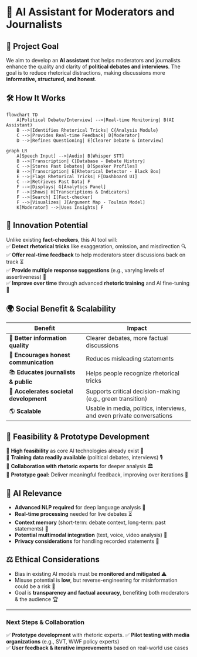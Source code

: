# 📌 **AI Assistant for Moderators and Journalists**

## 🎯 **Project Goal**
We aim to develop an **AI assistant** that helps moderators and journalists enhance the quality and clarity of **political debates and interviews**. The goal is to reduce rhetorical distractions, making discussions more **informative, structured, and honest**. 

## 🛠 **How It Works**

```mermaid
flowchart TD
    A[Political Debate/Interview] -->|Real-time Monitoring| B(AI Assistant)
    B -->|Identifies Rhetorical Tricks| C{Analysis Module}
    C -->|Provides Real-time Feedback| D[Moderator]
    D -->|Refines Questioning| E[Clearer Debate & Interview]
```

```mermaid
graph LR
    A[Speech Input] -->|Audio| B[Whisper STT]
    B -->|Transcription| C[Database - Debate History]
    C -->|Stores Past Debates| D[Speaker Profiles]
    B -->|Transcription| E[Rhetorical Detector - Black Box]
    E -->|Flags Rhetorical Tricks| F[Dashboard UI]
    C -->|Retrieves Past Data| F
    F -->|Displays| G[Analytics Panel]
    F -->|Shows| H[Transcriptions & Indicators]
    F -->|Search| I[Fact-checker]
    F -->|Visualizes| J[Argument Map - Toulmin Model]
    K[Moderator] -->|Uses Insights| F
```

## 🚀 **Innovation Potential**
Unlike existing **fact-checkers**, this AI tool will:  
✅ **Detect rhetorical tricks** like exaggeration, omission, and misdirection 🔍  
✅ **Offer real-time feedback** to help moderators steer discussions back on track ⏳  
✅ **Provide multiple response suggestions** (e.g., varying levels of assertiveness) 🎤  
✅ **Improve over time** through advanced **rhetoric training** and AI fine-tuning 🤖  

## 🌍 **Social Benefit & Scalability**
| Benefit | Impact |
|---------|--------|
| 📡 **Better information quality** | Clearer debates, more factual discussions |
| 🤝 **Encourages honest communication** | Reduces misleading statements |
| 📚 **Educates journalists & public** | Helps people recognize rhetorical tricks |
| 🌱 **Accelerates societal development** | Supports critical decision-making (e.g., green transition) |
| 🌎 **Scalable** | Usable in media, politics, interviews, and even private conversations |

## 🔬 **Feasibility & Prototype Development**

📌 **High feasibility** as core AI technologies already exist 🚀  
📌 **Training data readily available** (political debates, interviews) 🎙️  
📌 **Collaboration with rhetoric experts** for deeper analysis 🏛️  
📌 **Prototype goal:** Deliver meaningful feedback, improving over iterations 🔄  

## 🧠 **AI Relevance**

- **Advanced NLP required** for deep language analysis 📖
- **Real-time processing** needed for live debates ⏳
- **Context memory** (short-term: debate context, long-term: past statements) 🧠
- **Potential multimodal integration** (text, voice, video analysis) 🎥
- **Privacy considerations** for handling recorded statements 🔐

## ⚖️ **Ethical Considerations**
- Bias in existing AI models must be **monitored and mitigated** ⚠️  
- Misuse potential is **low**, but reverse-engineering for misinformation could be a risk 🔄  
- Goal is **transparency and factual accuracy**, benefiting both moderators & the audience 🏆  

---
### **Next Steps & Collaboration**
✅ **Prototype development** with rhetoric experts. 
✅ **Pilot testing with media organizations** (e.g., SVT, WWF policy experts)  
✅ **User feedback & iterative improvements** based on real-world use cases  

